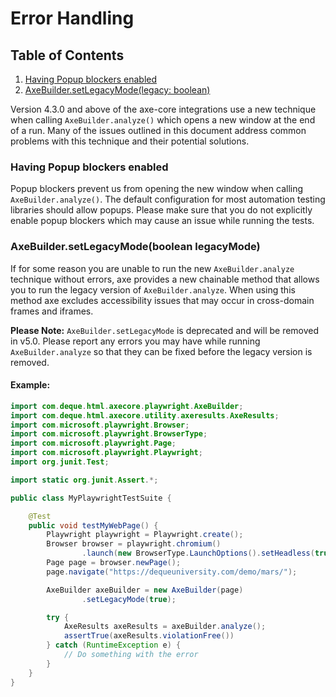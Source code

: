 # Error Handling

## Table of Contents

1. [Having Popup blockers enabled](#having-popup-blockers-enabled)
2. [AxeBuilder.setLegacyMode(legacy: boolean)](#axebuildersetlegacymodeboolean-legacymode)

Version 4.3.0 and above of the axe-core integrations use a new technique when calling `AxeBuilder.analyze()` which opens
a new window at the end of a run. Many of the issues outlined in this document address common problems with this
technique and their potential solutions.

### Having Popup blockers enabled

Popup blockers prevent us from opening the new window when calling `AxeBuilder.analyze()`. The default configuration for
most automation testing libraries should allow popups. Please make sure that you do not explicitly enable popup blockers
which may cause an issue while running the tests.

### AxeBuilder.setLegacyMode(boolean legacyMode)

If for some reason you are unable to run the new `AxeBuilder.analyze` technique without errors, axe provides a new
chainable method that allows you to run the legacy version of `AxeBuilder.analyze`. When using this method axe excludes
accessibility issues that may occur in cross-domain frames and iframes.

**Please Note:** `AxeBuilder.setLegacyMode` is deprecated and will be removed in v5.0. Please report any errors you may
have while running `AxeBuilder.analyze` so that they can be fixed before the legacy version is removed.

#### Example:

```java
import com.deque.html.axecore.playwright.AxeBuilder;
import com.deque.html.axecore.utility.axeresults.AxeResults;
import com.microsoft.playwright.Browser;
import com.microsoft.playwright.BrowserType;
import com.microsoft.playwright.Page;
import com.microsoft.playwright.Playwright;
import org.junit.Test;

import static org.junit.Assert.*;

public class MyPlaywrightTestSuite {

    @Test
    public void testMyWebPage() {
        Playwright playwright = Playwright.create();
        Browser browser = playwright.chromium()
                .launch(new BrowserType.LaunchOptions().setHeadless(true));
        Page page = browser.newPage();
        page.navigate("https://dequeuniversity.com/demo/mars/");

        AxeBuilder axeBuilder = new AxeBuilder(page)
                .setLegacyMode(true);

        try {
            AxeResults axeResults = axeBuilder.analyze();
            assertTrue(axeResults.violationFree())
        } catch (RuntimeException e) {
            // Do something with the error
        }
    }
}
```
